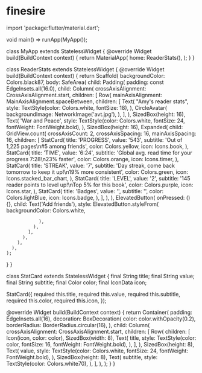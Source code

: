 # finesire

import 'package:flutter/material.dart';

void main() => runApp(MyApp());

class MyApp extends StatelessWidget {
  @override
  Widget build(BuildContext context) {
    return MaterialApp(
      home: ReaderStats(),
    );
  }
}

class ReaderStats extends StatelessWidget {
  @override
  Widget build(BuildContext context) {
    return Scaffold(
      backgroundColor: Colors.black87,
      body: SafeArea(
        child: Padding(
          padding: const EdgeInsets.all(16.0),
          child: Column(
            crossAxisAlignment: CrossAxisAlignment.start,
            children: [
              Row(
                mainAxisAlignment: MainAxisAlignment.spaceBetween,
                children: [
                  Text(
                    "Amy's reader stats",
                    style: TextStyle(color: Colors.white, fontSize: 18),
                  ),
                  CircleAvatar(
                    backgroundImage: NetworkImage('avt.jpg'), 
                  ),
                ],
              ),
              SizedBox(height: 16),
              Text(
                'War and Peace',
                style: TextStyle(color: Colors.white, fontSize: 24, fontWeight: FontWeight.bold),
              ),
              SizedBox(height: 16),
              Expanded(
                child: GridView.count(
                  crossAxisCount: 2,
                  crossAxisSpacing: 16,
                  mainAxisSpacing: 16,
                  children: [
                    StatCard(
                      title: 'PROGRESS',
                      value: '543',
                      subtitle: 'Out of 1,225 pages\n#5 among friends',
                      color: Colors.yellow,
                      icon: Icons.book,
                    ),
                    StatCard(
                      title: 'TIME',
                      value: '6:24',
                      subtitle: 'Global avg. read time for your progress 7:28\n23% faster',
                      color: Colors.orange,
                      icon: Icons.timer,
                    ),
                    StatCard(
                      title: 'STREAK',
                      value: '7',
                      subtitle: 'Day streak, come back tomorrow to keep it up!\n19% more consistent',
                      color: Colors.green,
                      icon: Icons.stacked_bar_chart,
                    ),
                    StatCard(
                      title: 'LEVEL',
                      value: '2',
                      subtitle: '145 reader points to level up!\nTop 5% for this book',
                      color: Colors.purple,
                      icon: Icons.star,
                    ),
                    StatCard(
                      title: 'Badges',
                      value: '',
                      subtitle: '',
                      color: Colors.lightBlue,
                      icon: Icons.badge,
                    ),
                  ],
                ),
              ),
              ElevatedButton(
                onPressed: () {},
                child: Text('Add friends'),
                style: ElevatedButton.styleFrom(
                  backgroundColor: Colors.white,

                ),
              ),
            ],
          ),
        ),
      ),
    );
  }
}

class StatCard extends StatelessWidget {
  final String title;
  final String value;
  final String subtitle;
  final Color color;
  final IconData icon;

  StatCard({
    required this.title,
    required this.value,
    required this.subtitle,
    required this.color,
    required this.icon,
  });

  @override
  Widget build(BuildContext context) {
    return Container(
      padding: EdgeInsets.all(16),
      decoration: BoxDecoration(
        color: color.withOpacity(0.2),
        borderRadius: BorderRadius.circular(16),
      ),
      child: Column(
        crossAxisAlignment: CrossAxisAlignment.start,
        children: [
          Row(
            children: [
              Icon(icon, color: color),
              SizedBox(width: 8),
              Text(
                title,
                style: TextStyle(color: color, fontSize: 16, fontWeight: FontWeight.bold),
              ),
            ],
          ),
          SizedBox(height: 8),
          Text(
            value,
            style: TextStyle(color: Colors.white, fontSize: 24, fontWeight: FontWeight.bold),
          ),
          SizedBox(height: 8),
          Text(
            subtitle,
            style: TextStyle(color: Colors.white70),
          ),
        ],
      ),
    );
  }
}
